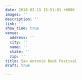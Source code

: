 ```yaml
---
date: 2018-02-15 15:51:01 +0000
images: ''
description: ''
link: ''
show_time: true
venue:
  address: ''
  city: ''
  name: ''
  state: ''
  zip: ''
title: San Antonio Book Festival
draft: true

---
```

